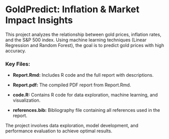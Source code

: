 # GoldPredict: Inflation & Market Impact Insights

This project analyzes the relationship between gold prices, inflation rates, and the S&P 500 index. Using machine learning techniques (Linear Regression and Random Forest), the goal is to predict gold prices with high accuracy.

### Key Files:

-   **Report.Rmd:** Includes R code and the full report with descriptions.

-   **Report.pdf:** The compiled PDF report from Report.Rmd.

-   **code.R:** Contains R code for data exploration, machine learning, and visualization.

-   **references.bib:** Bibliography file containing all references used in the report.

The project involves data exploration, model development, and performance evaluation to achieve optimal results.
